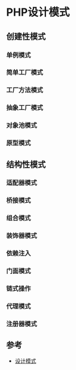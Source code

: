 # PHP设计模式

##  创建性模式

### 单例模式

### 简单工厂模式
### 工厂方法模式
### 抽象工厂模式
### 对象池模式
### 原型模式

## 结构性模式

### 适配器模式
### 桥接模式
### 组合模式
### 装饰器模式
### 依赖注入
### 门面模式
### 链式操作
### 代理模式
### 注册器模式

## 参考

* [设计模式](http://laravelacademy.org/resources/design-patterns)